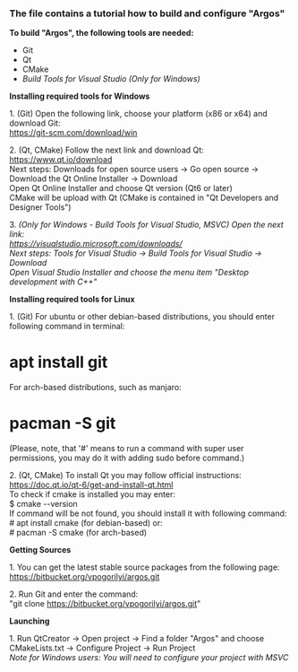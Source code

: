 ### **The file contains a tutorial how to build and configure "Argos"**

**To build "Argos", the following tools are needed:**  

* Git
* Qt
* CMake
* *Build Tools for Visual Studio (Only for Windows)*

**Installing required tools for Windows**  
  
1\. (Git) Open the following link, choose your platform (x86 or x64) and download Git:   
   https://git-scm.com/download/win
        
2\. (Qt, CMake) Follow the next link and download Qt:   
   https://www.qt.io/download    
   Next steps: Downloads for open source users -> Go open source -> Download the Qt Online Installer -> Download     
   Open Qt Online Installer and choose Qt version (Qt6 or later)  
   CMake will be upload with Qt (CMake is contained in "Qt Developers and Designer Tools")
   
3\. *(Only for Windows - Build Tools for Visual Studio, MSVC) Open the next link:   
    https://visualstudio.microsoft.com/downloads/   
    Next steps: Tools for Visual Studio -> Build Tools for Visual Studio -> Download    
    Open Visual Studio Installer and choose the menu item "Desktop development with C++"*  

**Installing required tools for Linux**  

1\. (Git) For ubuntu or other debian-based distributions, you should enter following command in terminal:    
   # apt install git    
   For arch-based distributions, such as manjaro:    
   # pacman -S git    
   (Please, note, that '#' means to run a command with super user permissions, you may do it with adding sudo before command.)   
        
2\. (Qt, CMake) To install Qt you may follow official instructions:
    https://doc.qt.io/qt-6/get-and-install-qt.html    
    To check if cmake is installed you may enter:    
    $ cmake --version    
    If command will be not found, you should install it with following command:    
    # apt install cmake (for debian-based) or:    
    # pacman -S cmake (for arch-based)    

**Getting Sources**   

1\. You can get the latest stable source packages from the following page:    
    https://bitbucket.org/vpogorilyi/argos.git    
    
2\. Run Git and enter the command:  
    "git clone https://bitbucket.org/vpogorilyi/argos.git"

**Launching**

1\. Run QtCreator -> Open project -> Find a folder "Argos" and choose CMakeLists.txt -> Configure Project -> Run Project    
*Note for Windows users: You will need to configure your project with MSVC*